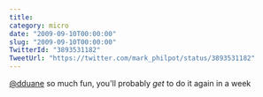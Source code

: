 ```yaml
---
title: 
category: micro
date: "2009-09-10T00:00:00"
slug: "2009-09-10T00:00:00"
TwitterId: "3893531182"
TweetUrl: "https://twitter.com/mark_philpot/status/3893531182"
---
```


[@dduane](https://twitter.com/dduane) so much fun, you'll probably _get_ to do
it again in a week
